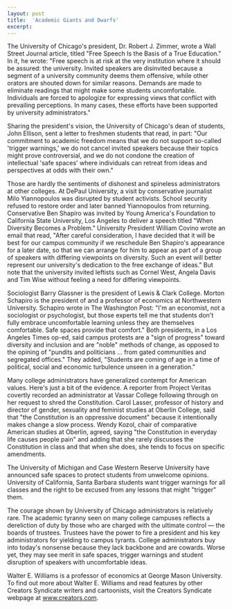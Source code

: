 ```yaml
---
layout: post
title:  'Academic Giants and Dwarfs'
excerpt:
---
```




The University of Chicago's president, Dr. Robert J. Zimmer, wrote a Wall Street Journal article, titled "Free Speech Is the Basis of a True Education." In it, he wrote: "Free speech is at risk at the very institution where it should be assured: the university. Invited speakers are disinvited because a segment of a university community deems them offensive, while other orators are shouted down for similar reasons. Demands are made to eliminate readings that might make some students uncomfortable. Individuals are forced to apologize for expressing views that conflict with prevailing perceptions. In many cases, these efforts have been supported by university administrators."

Sharing the president's vision, the University of Chicago's dean of students, John Ellison, sent a letter to freshmen students that read, in part: "Our commitment to academic freedom means that we do not support so-called 'trigger warnings,' we do not cancel invited speakers because their topics might prove controversial, and we do not condone the creation of intellectual 'safe spaces' where individuals can retreat from ideas and perspectives at odds with their own."

Those are hardly the sentiments of dishonest and spineless administrators at other colleges. At DePaul University, a visit by conservative journalist Milo Yiannopoulos was disrupted by student activists. School security refused to restore order and later banned Yiannopoulos from returning. Conservative Ben Shapiro was invited by Young America's Foundation to California State University, Los Angeles to deliver a speech titled "When Diversity Becomes a Problem." University President William Covino wrote an email that read, "After careful consideration, I have decided that it will be best for our campus community if we reschedule Ben Shapiro's appearance for a later date, so that we can arrange for him to appear as part of a group of speakers with differing viewpoints on diversity. Such an event will better represent our university's dedication to the free exchange of ideas." But note that the university invited leftists such as Cornel West, Angela Davis and Tim Wise without feeling a need for differing viewpoints.

Sociologist Barry Glassner is the president of Lewis & Clark College. Morton Schapiro is the president of and a professor of economics at Northwestern University. Schapiro wrote in The Washington Post: "I'm an economist, not a sociologist or psychologist, but those experts tell me that students don't fully embrace uncomfortable learning unless they are themselves comfortable. Safe spaces provide that comfort." Both presidents, in a Los Angeles Times op-ed, said campus protests are a "sign of progress" toward diversity and inclusion and are "noble" methods of change, as opposed to the opining of "pundits and politicians ... from gated communities and segregated offices." They added, "Students are coming of age in a time of political, social and economic turbulence unseen in a generation."



Many college administrators have generalized contempt for American values. Here's just a bit of the evidence. A reporter from Project Veritas covertly recorded an administrator at Vassar College following through on her request to shred the Constitution. Carol Lasser, professor of history and director of gender, sexuality and feminist studies at Oberlin College, said that "the Constitution is an oppressive document" because it intentionally makes change a slow process. Wendy Kozol, chair of comparative American studies at Oberlin, agreed, saying "the Constitution in everyday life causes people pain" and adding that she rarely discusses the Constitution in class and that when she does, she tends to focus on specific amendments.

The University of Michigan and Case Western Reserve University have announced safe spaces to protect students from unwelcome opinions. University of California, Santa Barbara students want trigger warnings for all classes and the right to be excused from any lessons that might "trigger" them.

The courage shown by University of Chicago administrators is relatively rare. The academic tyranny seen on many college campuses reflects a dereliction of duty by those who are charged with the ultimate control — the boards of trustees. Trustees have the power to fire a president and his key administrators for yielding to campus tyrants. College administrators buy into today's nonsense because they lack backbone and are cowards. Worse yet, they may see merit in safe spaces, trigger warnings and student disruption of speakers with uncomfortable ideas.

Walter E. Williams is a professor of economics at George Mason University. To find out more about Walter E. Williams and read features by other Creators Syndicate writers and cartoonists, visit the Creators Syndicate webpage at www.creators.com.
